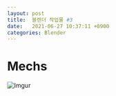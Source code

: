 ```yaml
---
layout: post
title:  블렌더 작업물 #3
date:   2021-06-27 10:37:11 +0900
categories: Blender
---
```


# Mechs

![Imgur](https://i.imgur.com/LfTDf1i.gif)